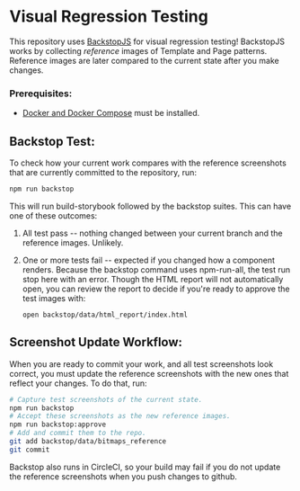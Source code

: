 Visual Regression Testing
=========================

This repository uses [BackstopJS](https://garris.github.io/BackstopJS/) for visual regression testing! BackstopJS works by collecting *reference* images of Template and Page patterns.  Reference images are later compared to the current state after you make changes.

### Prerequisites:

* [Docker and Docker Compose](https://www.docker.com/community-edition#/download) must be installed.

## Backstop Test:

To check how your current work compares with the reference screenshots that are currently committed to the repository, run:

```bash
npm run backstop
```

This will run build-storybook followed by the backstop suites. This can have one of these outcomes:

1. All test pass -- nothing changed between your current branch and the reference images. Unlikely.
1. One or more tests fail -- expected if you changed how a component renders. Because the backstop command uses npm-run-all, the test run stop here with an error. Though the HTML report will not automatically open, you can review the report to decide if you're ready to approve the test images with:

   `open backstop/data/html_report/index.html`

## Screenshot Update Workflow:
When you are ready to commit your work, and all test screenshots look correct, you must update the reference screenshots with the new ones that reflect your changes.  To do that, run:

```bash
# Capture test screenshots of the current state.
npm run backstop
# Accept these screenshots as the new reference images.
npm run backstop:approve
# Add and commit them to the repo.
git add backstop/data/bitmaps_reference
git commit
```

Backstop also runs in CircleCI, so your build may fail if you do not update the reference screenshots when you push changes to github.
